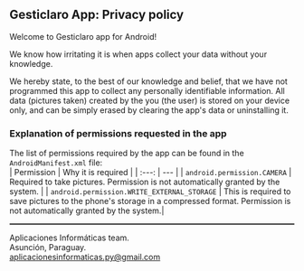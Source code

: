 ## Gesticlaro App: Privacy policy

Welcome to Gesticlaro app for Android!

We know how irritating it is when apps collect your data without your knowledge.

We hereby state, to the best of our knowledge and belief, that we have not programmed this app to collect any personally identifiable information. All data (pictures taken) created by the you (the user) is stored on your device only, and can be simply erased by clearing the app's data or uninstalling it.

### Explanation of permissions requested in the app

The list of permissions required by the app can be found in the `AndroidManifest.xml` file:
<br/>
| Permission | Why it is required |
| :---: | --- |
| `android.permission.CAMERA` | Required to take pictures. Permission is not automatically granted by the system. |
| `android.permission.WRITE_EXTERNAL_STORAGE` | This is required to save pictures to the phone's storage in a compressed format. Permission is not automatically granted by the system.|

 <hr style="border:1px solid gray">

Aplicaciones Informáticas team.\
Asunción, Paraguay.\
aplicacionesinformaticas.py@gmail.com
